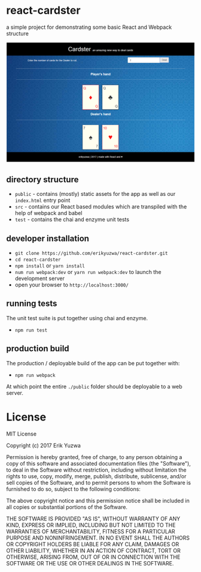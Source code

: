 # react-cardster

a simple project for demonstrating some basic React and Webpack structure

![Cardster taking charge](/screenshot.png)

## directory structure

* `public` - contains (mostly) static assets for the app as well as our `index.html` entry point
* `src` - contains our React based modules which are transpiled with the help of webpack and babel
* `test` - contains the chai and enzyme unit tests

## developer installation

* `git clone https://github.com/erikyuzwa/react-cardster.git`
* `cd react-cardster`
* `npm install` or `yarn install`
* `num run webpack:dev` or `yarn run webpack:dev` to launch the development server
* open your browser to `http://localhost:3000/`

## running tests

The unit test suite is put together using chai and enzyme.

* `npm run test`

## production build

The production / deployable build of the app can be put together with:

* `npm run webpack`

At which point the entire `./public` folder should be deployable to a web server.

# License

MIT License

Copyright (c) 2017 Erik Yuzwa

Permission is hereby granted, free of charge, to any person obtaining a copy
of this software and associated documentation files (the "Software"), to deal
in the Software without restriction, including without limitation the rights
to use, copy, modify, merge, publish, distribute, sublicense, and/or sell
copies of the Software, and to permit persons to whom the Software is
furnished to do so, subject to the following conditions:

The above copyright notice and this permission notice shall be included in all
copies or substantial portions of the Software.

THE SOFTWARE IS PROVIDED "AS IS", WITHOUT WARRANTY OF ANY KIND, EXPRESS OR
IMPLIED, INCLUDING BUT NOT LIMITED TO THE WARRANTIES OF MERCHANTABILITY,
FITNESS FOR A PARTICULAR PURPOSE AND NONINFRINGEMENT. IN NO EVENT SHALL THE
AUTHORS OR COPYRIGHT HOLDERS BE LIABLE FOR ANY CLAIM, DAMAGES OR OTHER
LIABILITY, WHETHER IN AN ACTION OF CONTRACT, TORT OR OTHERWISE, ARISING FROM,
OUT OF OR IN CONNECTION WITH THE SOFTWARE OR THE USE OR OTHER DEALINGS IN THE
SOFTWARE.